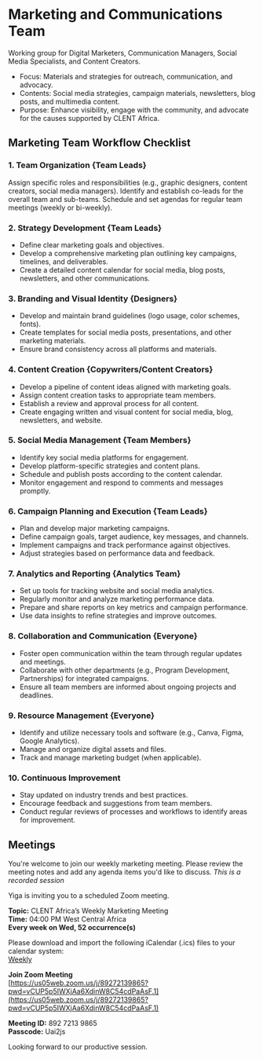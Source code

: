 # Marketing and Communications Team
Working group for Digital Marketers, Communication Managers, Social Media Specialists, and Content Creators.
   - Focus: Materials and strategies for outreach, communication, and advocacy.
   - Contents: Social media strategies, campaign materials, newsletters, blog posts, and multimedia content.
   - Purpose: Enhance visibility, engage with the community, and advocate for the causes supported by CLENT Africa.

## Marketing Team Workflow Checklist
### 1. Team Organization {Team Leads}
Assign specific roles and responsibilities (e.g., graphic designers, content creators, social media managers).
Identify and establish co-leads for the overall team and sub-teams.
Schedule and set agendas for regular team meetings (weekly or bi-weekly).

### 2. Strategy Development {Team Leads}
   - Define clear marketing goals and objectives.
   - Develop a comprehensive marketing plan outlining key campaigns, timelines, and deliverables.
   - Create a detailed content calendar for social media, blog posts, newsletters, and other communications.

### 3. Branding and Visual Identity {Designers}
   - Develop and maintain brand guidelines (logo usage, color schemes, fonts).
   - Create templates for social media posts, presentations, and other marketing materials.
   - Ensure brand consistency across all platforms and materials.

### 4. Content Creation {Copywriters/Content Creators}
   - Develop a pipeline of content ideas aligned with marketing goals.
   - Assign content creation tasks to appropriate team members.
   - Establish a review and approval process for all content.
   - Create engaging written and visual content for social media, blog, newsletters, and website.

### 5. Social Media Management {Team Members}
   - Identify key social media platforms for engagement.
   - Develop platform-specific strategies and content plans.
   - Schedule and publish posts according to the content calendar.
   - Monitor engagement and respond to comments and messages promptly.

### 6. Campaign Planning and Execution {Team Leads}
   - Plan and develop major marketing campaigns.
   - Define campaign goals, target audience, key messages, and channels.
   - Implement campaigns and track performance against objectives.
   - Adjust strategies based on performance data and feedback.

### 7. Analytics and Reporting {Analytics Team}
   - Set up tools for tracking website and social media analytics.
   - Regularly monitor and analyze marketing performance data.
   - Prepare and share reports on key metrics and campaign performance.
   - Use data insights to refine strategies and improve outcomes.

### 8. Collaboration and Communication {Everyone}
   - Foster open communication within the team through regular updates and meetings.
   - Collaborate with other departments (e.g., Program Development, Partnerships) for integrated campaigns.
   - Ensure all team members are informed about ongoing projects and deadlines.

### 9. Resource Management {Everyone}
   - Identify and utilize necessary tools and software (e.g., Canva, Figma, Google Analytics).
   - Manage and organize digital assets and files.
   - Track and manage marketing budget (when applicable).

### 10. Continuous Improvement
   - Stay updated on industry trends and best practices.
   - Encourage feedback and suggestions from team members.
   - Conduct regular reviews of processes and workflows to identify areas for improvement.

## Meetings
You're welcome to join our weekly marketing meeting. Please review the meeting notes and add any agenda items you'd like to discuss. *This is a recorded session*

Yiga is inviting you to a scheduled Zoom meeting.

**Topic:** CLENT Africa’s Weekly Marketing Meeting  
**Time:** 04:00 PM West Central Africa  
**Every week on Wed, 52 occurrence(s)**

Please download and import the following iCalendar (.ics) files to your calendar system:  
[Weekly](https://us05web.zoom.us/meeting/tZ0vcOuprTIiHNHhcBOqR-a9YgMTM50-swjw/ics?icsToken=98tyKuGhrDwoG9ecuB-CRpx5AI_Ca-vztlhHgo11lBzHLDFhLwKvD-VvBp8qQJXD)

**Join Zoom Meeting**  
[https://us05web.zoom.us/j/89272139865?pwd=vCUP5p5IWXjAa6XdinW8C54cdPaAsF.1](https://us05web.zoom.us/j/89272139865?pwd=vCUP5p5IWXjAa6XdinW8C54cdPaAsF.1)  

**Meeting ID:** 892 7213 9865  
**Passcode:** Uai2js

Looking forward to our productive session.
